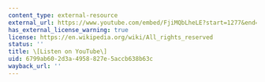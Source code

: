 ```yaml
---
content_type: external-resource
external_url: https://www.youtube.com/embed/FjiMQbLheLE?start=1277&end=1444
has_external_license_warning: true
license: https://en.wikipedia.org/wiki/All_rights_reserved
status: ''
title: \[Listen on YouTube\]
uid: 6799ab60-2d3a-4958-827e-5accb638b63c
wayback_url: ''
---
```

